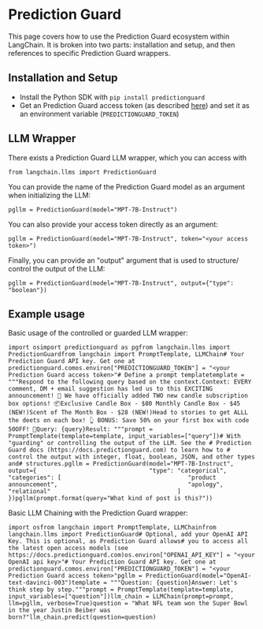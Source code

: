 Prediction Guard
================

This page covers how to use the Prediction Guard ecosystem within LangChain. It is broken into two parts: installation and setup, and then references to specific Prediction Guard wrappers.

Installation and Setup[](#installation-and-setup "Direct link to Installation and Setup")
------------------------------------------------------------------------------------------

*   Install the Python SDK with `pip install predictionguard`
*   Get an Prediction Guard access token (as described [here](https://docs.predictionguard.com/)) and set it as an environment variable (`PREDICTIONGUARD_TOKEN`)

LLM Wrapper[](#llm-wrapper "Direct link to LLM Wrapper")
---------------------------------------------------------

There exists a Prediction Guard LLM wrapper, which you can access with

    from langchain.llms import PredictionGuard

You can provide the name of the Prediction Guard model as an argument when initializing the LLM:

    pgllm = PredictionGuard(model="MPT-7B-Instruct")

You can also provide your access token directly as an argument:

    pgllm = PredictionGuard(model="MPT-7B-Instruct", token="<your access token>")

Finally, you can provide an "output" argument that is used to structure/ control the output of the LLM:

    pgllm = PredictionGuard(model="MPT-7B-Instruct", output={"type": "boolean"})

Example usage[](#example-usage "Direct link to Example usage")
---------------------------------------------------------------

Basic usage of the controlled or guarded LLM wrapper:

    import osimport predictionguard as pgfrom langchain.llms import PredictionGuardfrom langchain import PromptTemplate, LLMChain# Your Prediction Guard API key. Get one at predictionguard.comos.environ["PREDICTIONGUARD_TOKEN"] = "<your Prediction Guard access token>"# Define a prompt templatetemplate = """Respond to the following query based on the context.Context: EVERY comment, DM + email suggestion has led us to this EXCITING announcement! 🎉 We have officially added TWO new candle subscription box options! 📦Exclusive Candle Box - $80 Monthly Candle Box - $45 (NEW!)Scent of The Month Box - $28 (NEW!)Head to stories to get ALLL the deets on each box! 👆 BONUS: Save 50% on your first box with code 50OFF! 🎉Query: {query}Result: """prompt = PromptTemplate(template=template, input_variables=["query"])# With "guarding" or controlling the output of the LLM. See the # Prediction Guard docs (https://docs.predictionguard.com) to learn how to # control the output with integer, float, boolean, JSON, and other types and# structures.pgllm = PredictionGuard(model="MPT-7B-Instruct",                         output={                                "type": "categorical",                                "categories": [                                    "product announcement",                                     "apology",                                     "relational"                                    ]                                })pgllm(prompt.format(query="What kind of post is this?"))

Basic LLM Chaining with the Prediction Guard wrapper:

    import osfrom langchain import PromptTemplate, LLMChainfrom langchain.llms import PredictionGuard# Optional, add your OpenAI API Key. This is optional, as Prediction Guard allows# you to access all the latest open access models (see https://docs.predictionguard.com)os.environ["OPENAI_API_KEY"] = "<your OpenAI api key>"# Your Prediction Guard API key. Get one at predictionguard.comos.environ["PREDICTIONGUARD_TOKEN"] = "<your Prediction Guard access token>"pgllm = PredictionGuard(model="OpenAI-text-davinci-003")template = """Question: {question}Answer: Let's think step by step."""prompt = PromptTemplate(template=template, input_variables=["question"])llm_chain = LLMChain(prompt=prompt, llm=pgllm, verbose=True)question = "What NFL team won the Super Bowl in the year Justin Beiber was born?"llm_chain.predict(question=question)